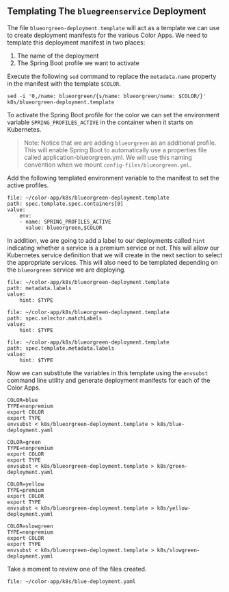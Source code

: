 ## Templating The `bluegreenservice` Deployment

The file `blueorgreen-deployment.template` will act as a template we can use to create deployment manifests for the various Color Apps.
We need to template this deployment manifest in two places:

1. The name of the deployment
2. The Spring Boot profile we want to activate

Execute the following `sed` command to replace the `metadata.name` property
in the manifest with the template `$COLOR`.

```execute-1
sed -i '0,/name: blueorgreen/{s/name: blueorgreen/name: $COLOR/}' k8s/blueorgreen-deployment.template
```

To activate the Spring Boot profile for the color we can set the environment
variable `SPRING_PROFILES_ACTIVE` in the container when it starts on Kubernetes.
> Note: Notice that we are adding `blueorgreen` as an additional profile.
> This will enable Spring Boot to automatically use a properties file called application-blueorgreen.yml.
> We will use this naming convention when we mount `config-files/blueorgreen.yml`.

Add the following templated environment variable to the manifest to set the active profiles.
```editor:insert-value-into-yaml
file: ~/color-app/k8s/blueorgreen-deployment.template
path: spec.template.spec.containers[0]
value:
    env:
    - name: SPRING_PROFILES_ACTIVE
      value: blueorgreen,$COLOR
```

In addition, we are going to add a label to our deployments called `hint` indicating whether a service is a premium service or not.
This will allow our Kubernetes service definition that we will create in the next section to select the appropriate services.
This will also need to be templated depending on the `blueorgreen` service we are deploying.

```editor:insert-value-into-yaml
file: ~/color-app/k8s/blueorgreen-deployment.template
path: metadata.labels
value:
    hint: $TYPE
```

```editor:insert-value-into-yaml
file: ~/color-app/k8s/blueorgreen-deployment.template
path: spec.selector.matchLabels
value:
    hint: $TYPE
```

```editor:insert-value-into-yaml
file: ~/color-app/k8s/blueorgreen-deployment.template
path: spec.template.metadata.labels
value:
    hint: $TYPE
```

Now we can substitute the variables in this template using the `envsubst` command line
utility and generate deployment manifests for each of the Color Apps.

```execute-1
COLOR=blue
TYPE=nonpremium
export COLOR
export TYPE
envsubst < k8s/blueorgreen-deployment.template > k8s/blue-deployment.yaml

COLOR=green
TYPE=nonpremium
export COLOR
export TYPE
envsubst < k8s/blueorgreen-deployment.template > k8s/green-deployment.yaml

COLOR=yellow
TYPE=premium
export COLOR
export TYPE
envsubst < k8s/blueorgreen-deployment.template > k8s/yellow-deployment.yaml

COLOR=slowgreen
TYPE=nonpremium
export COLOR
export TYPE
envsubst < k8s/blueorgreen-deployment.template > k8s/slowgreen-deployment.yaml
```

Take a moment to review one of the files created.
```editor:open-file
file: ~/color-app/k8s/blue-deployment.yaml
```

